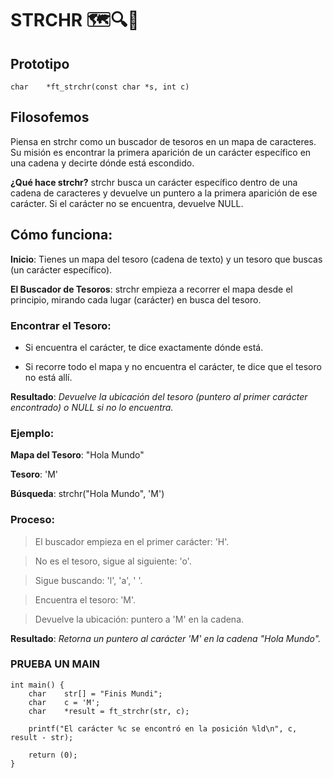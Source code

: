 # STRCHR 🗺️🔍🎯
## Prototipo
``` char	*ft_strchr(const char *s, int c) ```

## Filosofemos 
Piensa en strchr como un buscador de tesoros en un mapa de caracteres. Su misión es encontrar la primera aparición de un carácter específico en una cadena y decirte dónde está escondido.

**¿Qué hace strchr?**
strchr busca un carácter específico dentro de una cadena de caracteres y devuelve un puntero a la primera aparición de ese carácter. Si el carácter no se encuentra, devuelve NULL.

## Cómo funciona:
**Inicio**: Tienes un mapa del tesoro (cadena de texto) y un tesoro que buscas (un carácter específico).

**El Buscador de Tesoros**: strchr empieza a recorrer el mapa desde el principio, mirando cada lugar (carácter) en busca del tesoro.

### Encontrar el Tesoro:

- Si encuentra el carácter, te dice exactamente dónde está.

- Si recorre todo el mapa y no encuentra el carácter, te dice que el tesoro no está allí.

**Resultado**: *Devuelve la ubicación del tesoro (puntero al primer carácter encontrado) o NULL si no lo encuentra.*

### Ejemplo:
**Mapa del Tesoro**: "Hola Mundo"

**Tesoro**: 'M'

**Búsqueda**: strchr("Hola Mundo", 'M')

### Proceso:
>El buscador empieza en el primer carácter: 'H'.

>No es el tesoro, sigue al siguiente: 'o'.

>Sigue buscando: 'l', 'a', ' '.

>Encuentra el tesoro: 'M'.

>Devuelve la ubicación: puntero a 'M' en la cadena.

**Resultado**:
*Retorna un puntero al carácter 'M' en la cadena "Hola Mundo".*

### PRUEBA UN MAIN
```
int main() {
	char	str[] = "Finis Mundi";
	char	c = 'M';
	char	*result = ft_strchr(str, c);
	
	printf("El carácter %c se encontró en la posición %ld\n", c, result - str);

	return (0);
}
```
